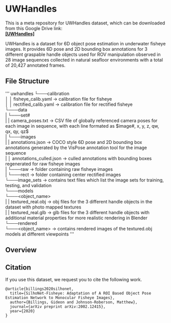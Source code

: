 # UWHandles
This is a meta repository for UWHandles dataset, which can be downloaded from this Google Drive link:  
[**[UWHandles]**](https://drive.google.com/file/d/1mZYeBiceVeo9dRYaCuJBaY63NufiA_fB/view?usp=sharing)

UWHandles is a dataset for 6D object pose estimation in underwater fisheye images. It provides 6D pose and 2D bounding box annotations for 3 different graspable handle objects used for ROV manipulation observed in 28 image sequences collected in natural seafloor environments with a total of 20,427 annotated frames.

## File Structure
 '''
uwhandles
└───calibration  
│   │   fisheye_calib.yaml -> calibration file for fisheye  
│   │   rectified_calib.yaml -> calibration file for rectified fisheye  
└───data  
|   └───set#  
|       |   camera_poses.txt -> CSV file of globally referenced camera poses for each image in sequence, with each line formated as $image#, x, y, z, qw, qx, qy, qz$  
|       └───images  
|           |   annotations.json -> COCO style 6D pose and 2D bounding box annotations generated by the VisPose annotation tool for the image sequence  
|           │   annotations_culled.json -> culled annotations with bounding boxes regenerated for raw fisheye images  
|           └───raw -> folder containing raw fisheye images  
|           └───rect -> folder containing center rectified images    
└───image_sets -> contains text files which list the image sets for training, testing, and validation  
└───models  
    └───<object_name>  
    |   |   textured_real.obj -> obj files for the 3 different handle objects in the dataset with photo mapped textures  
    |   |   textured_real.glb -> glb files for the 3 different handle objects with additional material properties for more realistic rendering in Blender  
    └───rendered  
        └───<object_name> -> contains rendered images of the textured.obj models at different viewpoints
'''
## Overview

## Citation
If you use this dataset, we request you to cite the following work.
```
@article{billings2020silhonet,
  title={SilhoNet-Fisheye: Adaptation of A ROI Based Object Pose Estimation Network to Monocular Fisheye Images},
  author={Billings, Gideon and Johnson-Roberson, Matthew},
  journal={arXiv preprint arXiv:2002.12415},
  year={2020}
}
```
